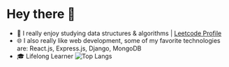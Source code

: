 # Hey there 👋
-  📖 I really enjoy studying data structures & algorithms | [Leetcode Profile](https://leetcode.com/simonesestili/)
-  🌐 I also really like web development, some of my favorite technologies are: React.js, Express.js, Django, MongoDB
- 🎓 Lifelong Learner
![Top Langs](https://github-readme-stats.vercel.app/api/top-langs/?username=simonesestili&layout=compact)
